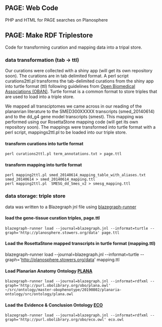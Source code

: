 ## PAGE: Web Code
PHP and HTML for PAGE searches on Planosphere 

## PAGE: Make RDF Triplestore
Code for transforming curation and mapping data into a tripal store.
### data transformation (tab -> ttl)

Our curations were collected with a shiny app (will get its own repository soon). The curations are in tab delimited format. A perl script curations2ttl.pl transforms the tab-delimited curations from the shiny app into turtle format (ttl) following guidelines from [Open Biomedical Associations (OBAN)](https://github.com/EBISPOT/OBAN). Turtle format is a common format to store triples that are used to load into a triple store.

We mapped all transciptomes we came across in our reading of the plananrian literature to the SMED300XXXXX transcripts (smed_20140614) and to the dd_g4 gene model transcripts (smest). This mapping was performed using our RosettaStone mapping code (will get its own repository soon). The mappings were transformed into turtle format with a perl script, mappings2ttl.pl to be loaded into our triple store.

#### transform curations into turtle format
```
perl curations2ttl.pl term_annotations.txt > page.ttl 
```

#### transform mapping into turtle format
```
perl mapping2ttl.pl smed_20140614_mapping_table_with_aliases.txt smed_20140614 > smed_20140614_mapping.ttl 
perl mapping2ttl.pl  SMESG_dd_Smes_v2 > smesg_mapping.ttl 
```

### data storage: triple store
data was written to a Blazegraph jnl file using [blazegraph-runner](https://github.com/balhoff/blazegraph-runner)

#### load the gene-tissue curation triples, page.ttl
```
blazegraph-runner load --journal=blazegraph.jnl --informat=turtle --graph='http://planosphere.stowers.org/data' page.ttl
```

#### Load the RosettaStone mapped transcripts in turtle format (mapping.ttl)
blazegraph-runner load --journal=blazegraph.jnl --informat=turtle --graph='http://planosphere.stowers.org/data' mapping.ttl

#### Load Planarian Anatomy Ontology [PLANA](https://www.ebi.ac.uk/ols/ontologies/plana)
```
blazegraph-runner load --journal=blazegraph.jnl --informat=rdfxml --graph='http://purl.obolibrary.org/obo/plana.owl' ~/src/ontology/master-obophenotype/20190802/planaria-ontology/src/ontology/plana.owl
```

#### Load the Evidence & Conclusion Ontology [ECO](https://www.ebi.ac.uk/ols/ontologies/eco)
```
blazegraph-runner load --journal=blazegraph.jnl --informat=rdfxml --graph='http://purl.obolibrary.org/obo/eco.owl' eco.owl
```
